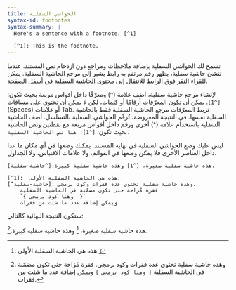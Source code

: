 ```yaml
---
title: الحواشي السفلية
syntax-id: footnotes
syntax-summary: |
  Here's a sentence with a footnote. [^1]

  [^1]: This is the footnote.
---
```


تسمح لك الحواشي السفلية بإضافة ملاحظات ومراجع دون ازدحام نص المستند. عندما تنشئ حاشية سفلية، يظهر رقم مرتفع به رابط يشير إلى مرجع الحاشية السفلية. يمكن للقراء النقر فوق الرابط للانتقال إلى محتوى الحاشية السفلية في أسفل الصفحة.

لإنشاء مرجع حاشية سفلية، أضف علامة (`^`) ومعرّفًا داخل أقواس مربعة بحيث تكون: `[^1]`. يمكن أن تكون المعرّفات أرقامًا أو كلمات، لكن لا يمكن أن تحتوي على مسافات (Spaces) أو علامات Tab. تربط المعرّفات مرجع الحاشية السفلية فقط بالحاشية السفلية نفسها. في النتيجة المعروضة، تُرقّم الحواشي السفلية بالتسلسل.
أضف الحاشية السفلية باستخدام علامة (^) أخرى ورقم داخل أقواس مربعة مع نقطتين ونص الحاشية بحيث تكون:
`[^1]: هنا نص الحاشية السفلية.`

ليس عليك وضع الحواشي السفلية في نهاية المستند. يمكنك وضعها في أي مكان ما عدا داخل العناصر الأخرى فلا يمكن وضعها في القوائم، ولا علامات الاقتباس، ولا الجداول.

```
هذه حاشية سفلية صغيرة، [^1] وهذه حاشية سفلية كبيرة.[^حاشية-سفلية].

[^1]:  هذه هي الحاشية السفلية الأولى.
[^حاشية-سفلية]: وهذه حاشية سفلية تحتوي عدة فقرات وكود برمجي.
    فقرة مُزاحة حتى تكون مضمّنة في الحاشية السفلية
    `{ وهنا كود برمجي  }`
    ويمكن إضافة عدد ما شئت من فقرات.
```

ستكون النتيجة النهائية كالتالي:

هذه حاشية سفلية صغيرة، [^1] وهذه حاشية سفلية كبيرة.[^حاشية-سفلية].

[^1]: هذه هي الحاشية السفلية الأولى.
[^حاشية-سفلية]:
    وهذه حاشية سفلية تحتوي عدة فقرات وكود برمجي.
    فقرة مُزاحة حتى تكون مضمّنة في الحاشية السفلية
    `{ وهنا كود برمجي }`
    ويمكن إضافة عدد ما شئت من فقرات.
